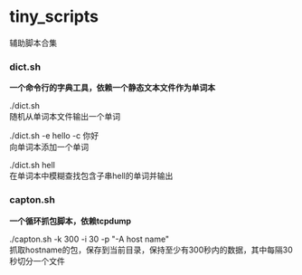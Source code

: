 # tiny_scripts

辅助脚本合集

### dict.sh

**一个命令行的字典工具，依赖一个静态文本文件作为单词本**  
  
./dict.sh  
    随机从单词本文件输出一个单词  

./dict.sh -e hello -c 你好  
    向单词本添加一个单词  

./dict.sh hell  
    在单词本中模糊查找包含子串hell的单词并输出  

### capton.sh

**一个循环抓包脚本，依赖tcpdump**

./capton.sh -k 300 -i 30 -p "-A host name"  
    抓取hostname的包，保存到当前目录，保持至少有300秒内的数据，其中每隔30秒切分一个文件  


